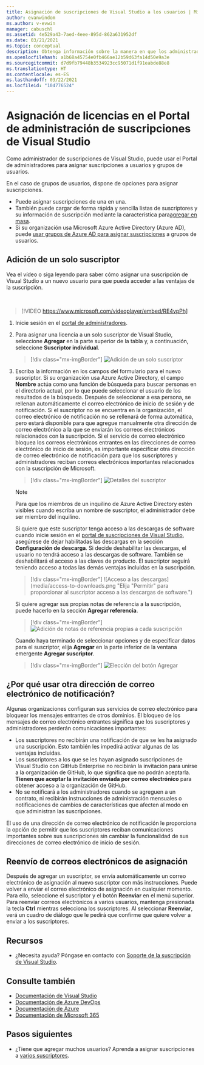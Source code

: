 ```yaml
---
title: Asignación de suscripciones de Visual Studio a los usuarios | Microsoft Docs
author: evanwindom
ms.author: v-evwin
manager: cabuschl
ms.assetid: 4e529a43-7aed-4eee-895d-862a631952df
ms.date: 03/21/2021
ms.topic: conceptual
description: Obtenga información sobre la manera en que los administradores pueden asignar licencias a los suscriptores.
ms.openlocfilehash: a1b68a45754e0fb466ae12b59d63fa14d50e9a3e
ms.sourcegitcommit: d7d9fb79448b3534923cc95071d1f91eabde88e8
ms.translationtype: HT
ms.contentlocale: es-ES
ms.lasthandoff: 03/22/2021
ms.locfileid: "104776524"
---
```

# <a name="assign-licenses-in-the-visual-studio-subscriptions-administration-portal"></a>Asignación de licencias en el Portal de administración de suscripciones de Visual Studio
Como administrador de suscripciones de Visual Studio, puede usar el Portal de administradores para asignar suscripciones a usuarios y grupos de usuarios.

En el caso de grupos de usuarios, dispone de opciones para asignar suscripciones.  
- Puede asignar suscripciones de una en una.
- También puede cargar de forma rápida y sencilla listas de suscriptores y su información de suscripción mediante la característica para[agregar en masa](assign-license-bulk.md).
- Si su organización usa Microsoft Azure Active Directory (Azure AD), puede [usar grupos de Azure AD para asignar suscripciones](./assign-license-bulk.md#use-azure-active-directory-groups-to-assign-subscriptions) a grupos de usuarios.  


## <a name="add-a-single-subscriber"></a>Adición de un solo suscriptor
Vea el vídeo o siga leyendo para saber cómo asignar una suscripción de Visual Studio a un nuevo usuario para que pueda acceder a las ventajas de la suscripción.

<br>

> [!VIDEO https://www.microsoft.com/videoplayer/embed/RE4vpPh]


1. Inicie sesión en el [portal de administradores](https://manage.visualstudio.com).
2. Para asignar una licencia a un solo suscriptor de Visual Studio, seleccione **Agregar** en la parte superior de la tabla y, a continuación, seleccione **Suscriptor individual**.
   > [!div class="mx-imgBorder"]
   > ![Adición de un solo suscriptor](_img/assign-license-add/add-subscriber-individual.png "Seleccione Agregar y luego Suscriptor individual para asignar una sola suscripción.")
3. Escriba la información en los campos del formulario para el nuevo suscriptor. Si su organización usa Azure Active Directory, el campo **Nombre** actúa como una función de búsqueda para buscar personas en el directorio actual, por lo que puede seleccionar el usuario de los resultados de la búsqueda. Después de seleccionar a esa persona, se rellenan automáticamente el correo electrónico de inicio de sesión y de notificación.  Si el suscriptor no se encuentra en la organización, el correo electrónico de notificación no se rellenará de forma automática, pero estará disponible para que agregue manualmente otra dirección de correo electrónico a la que se enviarán los correos electrónicos relacionados con la suscripción.  Si el servicio de correo electrónico bloquea los correos electrónicos entrantes en las direcciones de correo electrónico de inicio de sesión, es importante especificar otra dirección de correo electrónico de notificación para que los suscriptores y administradores reciban correos electrónicos importantes relacionados con la suscripción de Microsoft.
   > [!div class="mx-imgBorder"]
   > ![Detalles del suscriptor](_img/assign-license-add/subscriber-details.png "Escriba el nombre del suscriptor y otros detalles, o elija entre los miembros del inquilino.")

    > [!NOTE]
    > Para que los miembros de un inquilino de Azure Active Directory estén visibles cuando escriba un nombre de suscriptor, el administrador debe ser miembro del inquilino. 


    Si quiere que este suscriptor tenga acceso a las descargas de software cuando inicie sesión en el [portal de suscripciones de Visual Studio](https://my.visualstudio.com?wt.mc_id=o~msft~docs), asegúrese de dejar habilitadas las descargas en la sección **Configuración de descarga**. Si decide deshabilitar las descargas, el usuario no tendrá acceso a las descargas de software.  También se deshabilitará el acceso a las claves de producto.  El suscriptor seguirá teniendo acceso a todas las demás ventajas incluidas en la suscripción.
   > [!div class="mx-imgBorder"]
   > ![Acceso a las descargas](media/access-to-downloads.png "Elija "Permitir" para proporcionar al suscriptor acceso a las descargas de software.")

    Si quiere agregar sus propias notas de referencia a la suscripción, puede hacerlo en la sección **Agregar referencia**.
   > [!div class="mx-imgBorder"]
   > ![Adición de notas de referencia propias a cada suscripción](media/add-subscriber-reference-notes.png "Use el campo Referencia para registrar notas sobre esta suscripción.")

    Cuando haya terminado de seleccionar opciones y de especificar datos para el suscriptor, elija **Agregar** en la parte inferior de la ventana emergente **Agregar suscriptor**.
   > [!div class="mx-imgBorder"]
   > ![Elección del botón Agregar](media/add-button.png "Seleccione Agregar para guardar la información y asignar la suscripción al suscriptor.")

## <a name="why-use-a-different-notification-email-address"></a>¿Por qué usar otra dirección de correo electrónico de notificación?
Algunas organizaciones configuran sus servicios de correo electrónico para bloquear los mensajes entrantes de otros dominios.  El bloqueo de los mensajes de correo electrónico entrantes significa que los suscriptores y administradores perderán comunicaciones importantes:
- Los suscriptores no recibirán una notificación de que se les ha asignado una suscripción.  Esto también les impedirá activar algunas de las ventajas incluidas.  
- Los suscriptores a los que se les hayan asignado suscripciones de Visual Studio con GitHub Enterprise no recibirán la invitación para unirse a la organización de GitHub, lo que significa que no podrán aceptarla. **Tienen que aceptar la invitación enviada por correo electrónico** para obtener acceso a la organización de GitHub. 
- No se notificará a los administradores cuando se agreguen a un contrato, ni recibirán instrucciones de administración mensuales o notificaciones de cambios de características que afecten al modo en que administran las suscripciones.

El uso de una dirección de correo electrónico de notificación le proporciona la opción de permitir que los suscriptores reciban comunicaciones importantes sobre sus suscripciones sin cambiar la funcionalidad de sus direcciones de correo electrónico de inicio de sesión.  

## <a name="resend-assignment-emails"></a>Reenvío de correos electrónicos de asignación
Después de agregar un suscriptor, se envía automáticamente un correo electrónico de asignación al nuevo suscriptor con más instrucciones. Puede volver a enviar el correo electrónico de asignación en cualquier momento. Para ello, seleccione el suscriptor y el botón **Reenviar** en el menú superior.  Para reenviar correos electrónicos a varios usuarios, mantenga presionada la tecla **Ctrl** mientras selecciona los suscriptores.  Al seleccionar **Reenviar**, verá un cuadro de diálogo que le pedirá que confirme que quiere volver a enviar a los suscriptores.  


## <a name="resources"></a>Recursos
- ¿Necesita ayuda?  Póngase en contacto con [Soporte de la suscripción de Visual Studio](https://aka.ms/vsadminhelp).

## <a name="see-also"></a>Consulte también
- [Documentación de Visual Studio](/visualstudio/)
- [Documentación de Azure DevOps](/azure/devops/)
- [Documentación de Azure](/azure/)
- [Documentación de Microsoft 365](/microsoft-365/)

## <a name="next-steps"></a>Pasos siguientes
- ¿Tiene que agregar muchos usuarios?  Aprenda a asignar suscripciones a [varios suscriptores](assign-license-bulk.md).
